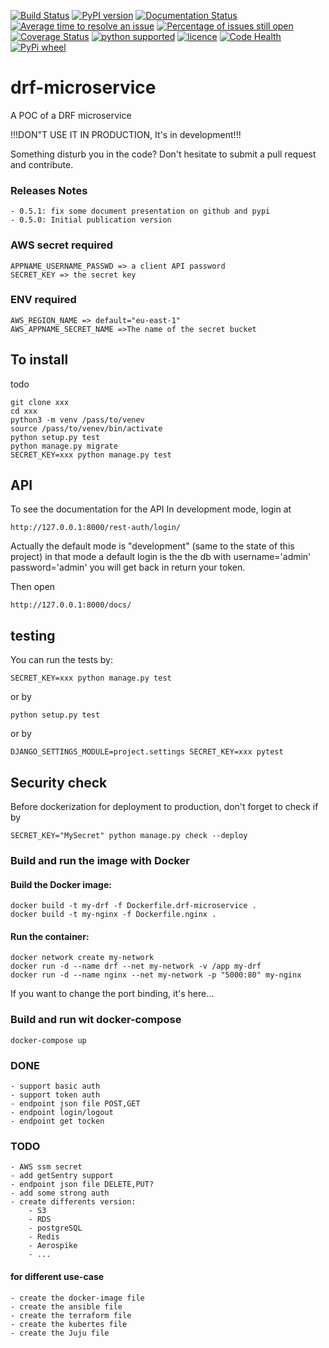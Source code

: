 [![Build Status](https://travis-ci.org/alainivars/drf-microservice.png?branch=master)](https://travis-ci.org/alainivars/drf-microservice)
[![PyPI version](https://badge.fury.io/py/drf-microservice.svg)](https://badge.fury.io/py/drf-microservice)
[![Documentation Status](https://readthedocs.org/projects/alpha-vantage/badge/?version=latest)](http://alpha-vantage.readthedocs.io/en/latest/?badge=latest)
[![Average time to resolve an issue](http://isitmaintained.com/badge/resolution/alainivars/drf-microservice.svg)](http://isitmaintained.com/project/alainivars/drf-microservice "Average time to resolve an issue")
[![Percentage of issues still open](http://isitmaintained.com/badge/open/alainivars/drf-microservice.svg)](http://isitmaintained.com/project/alainivars/drf-microservice "Percentage of issues still open")
[![Coverage Status](https://coveralls.io/repos/github/alainivars/drf-microservice/badge.svg?branch=master)](https://coveralls.io/github/alainivars/drf-microservice?branch=master)
[![python supported](https://img.shields.io/pypi/pyversions/drf-microservice.svg)](https://pypi.python.org/pypi/drf-microservice/)
[![licence](https://img.shields.io/pypi/l/drf-microservice.svg)](https://pypi.python.org/pypi/drf-microservice/)
[![Code Health](https://landscape.io/github/alainivars/drf-microservice/master/landscape.svg?style=flat)](https://landscape.io/github/alainivars/drf-microservice/master)
[![PyPi wheel](https://pypip.in/wheel/drf-microservice/badge.svg)](https://pypi.python.org/pypi/drf-microservice/)


# drf-microservice
A POC of a DRF microservice

!!!DON"T USE IT IN PRODUCTION, It's in development!!!

Something disturb you in the code? Don't hesitate to submit a pull request and contribute.

### Releases Notes

    - 0.5.1: fix some document presentation on github and pypi
    - 0.5.0: Initial publication version

### AWS secret required
```shell
APPNAME_USERNAME_PASSWD => a client API password
SECRET_KEY => the secret key
```
### ENV required
```shell
AWS_REGION_NAME => default="eu-east-1"
AWS_APPNAME_SECRET_NAME =>The name of the secret bucket
```
## To install
todo
```shell
git clone xxx
cd xxx
python3 -m venv /pass/to/venev
source /pass/to/venev/bin/activate
python setup.py test
python manage.py migrate
SECRET_KEY=xxx python manage.py test
```


## API
To see the documentation for the API
In development mode, login at
```web
http://127.0.0.1:8000/rest-auth/login/
```
Actually the default mode is "development" (same to the state of this project)
in that mode a default login is the the db with username='admin' password='admin'
you will get back in return your token.
 
Then open 
```web
http://127.0.0.1:8000/docs/
```
## testing
You can run the tests by:
```shell
SECRET_KEY=xxx python manage.py test
```
or by
```shell
python setup.py test
```
or by
```shell
DJANGO_SETTINGS_MODULE=project.settings SECRET_KEY=xxx pytest
```

## Security check
Before dockerization for deployment to production, don't forget to check if by
```shell
SECRET_KEY="MySecret" python manage.py check --deploy 
```
### Build and run the image with Docker

#### Build the Docker image:
````shell
docker build -t my-drf -f Dockerfile.drf-microservice .
docker build -t my-nginx -f Dockerfile.nginx .
````
#### Run the container:
````shell
docker network create my-network
docker run -d --name drf --net my-network -v /app my-drf
docker run -d --name nginx --net my-network -p "5000:80" my-nginx
````
If you want to change the port binding, it's here...


### Build and run wit docker-compose
```shell
docker-compose up
```

### DONE

    - support basic auth
    - support token auth
    - endpoint json file POST,GET
    - endpoint login/logout
    - endpoint get tocken

### TODO
    - AWS ssm secret
    - add getSentry support
    - endpoint json file DELETE,PUT?
    - add some strong auth
    - create differents version:
        - S3
        - RDS
        - postgreSQL
        - Redis
        - Aerospike
        - ... 

#### for different use-case
    - create the docker-image file
    - create the ansible file
    - create the terraform file
    - create the kubertes file
    - create the Juju file

